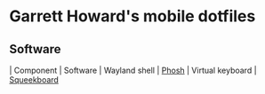 # Garrett Howard's mobile dotfiles

## Software
| Component        | Software
| Wayland shell    | [Phosh](https://developer.puri.sm/Librem5/Software_Reference/Environments/Phosh.html)
| Virtual keyboard | [Squeekboard](https://developer.puri.sm/Librem5/Software_Reference/Environments/Phosh/Squeekboard.html)

